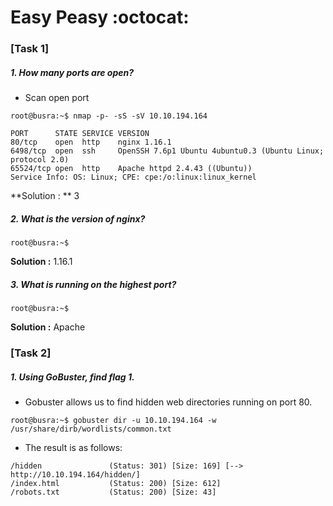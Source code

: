 # Easy Peasy :octocat:

### [Task 1]


#####  1. How many ports are open?
* Scan open port 

```root@busra:~$ nmap -p- -sS -sV 10.10.194.164```
```
PORT      STATE SERVICE VERSION
80/tcp    open  http    nginx 1.16.1
6498/tcp  open  ssh     OpenSSH 7.6p1 Ubuntu 4ubuntu0.3 (Ubuntu Linux; protocol 2.0)
65524/tcp open  http    Apache httpd 2.4.43 ((Ubuntu))
Service Info: OS: Linux; CPE: cpe:/o:linux:linux_kernel

```


**Solution : ** 3 


#####  2. What is the version of nginx?

``` root@busra:~$ ```


**Solution :** 1.16.1


#####  3. What is running on the highest port?

``` root@busra:~$ ```


**Solution :** Apache


### [Task 2]


#####  1. Using GoBuster, find flag 1.
* Gobuster allows us to find hidden web directories running on port 80.

```root@busra:~$ gobuster dir -u 10.10.194.164 -w /usr/share/dirb/wordlists/common.txt```

* The result is as follows:
```
/hidden               (Status: 301) [Size: 169] [--> http://10.10.194.164/hidden/]
/index.html           (Status: 200) [Size: 612]                                   
/robots.txt           (Status: 200) [Size: 43]                                    

```
